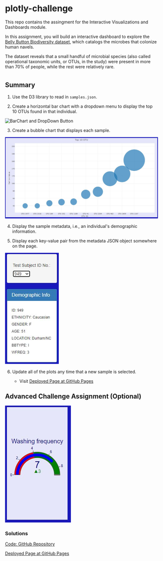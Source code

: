 # plotly-challenge
 This repo contains the assingment for  the Interactive Visualizations and Dashboards module.

 In this assignment, you will build an interactive dashboard to explore the [Belly Button Biodiversity dataset](http://robdunnlab.com/projects/belly-button-biodiversity/), which catalogs the microbes that colonize human navels.

The dataset reveals that a small handful of microbial species (also called operational taxonomic units, or OTUs, in the study) were present in more than 70% of people, while the rest were relatively rare.
#
## Summary

1. Use the D3 library to read in `samples.json`.

2. Create a horizontal bar chart with a dropdown menu to display the top 10 OTUs found in that individual.

![BarChart and DropDown Button](main/images/BarChart.JPG)

3. Create a bubble chart that displays each sample.

![Bubble Chart](./images\BubbleChart.JPG)

4. Display the sample metadata, i.e., an individual's demographic information.

5. Display each key-value pair from the metadata JSON object somewhere on the page.

![Demographic Info](./images\DemographicInfo.JPG)

6. Update all of the plots any time that a new sample is selected.

    * Visit [Deployed Page at GitHub Pages](https://lf-ruiz.github.io/plotly-challenge/)

## Advanced Challenge Assignment (Optional)

![Gauge Chart](./images\GaugeChart.JPG)


 ### Solutions
[Code: GitHub Repository](https://github.com/LF-Ruiz/plotly-challenge)

[Deployed Page at GitHub Pages](https://lf-ruiz.github.io/plotly-challenge/)
